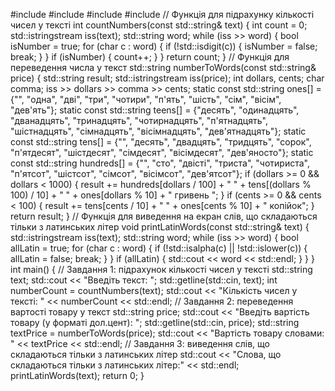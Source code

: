 #include <iostream>
#include <string>
#include <sstream>
#include <cctype>
// Функція для підрахунку кількості чисел у тексті
int countNumbers(const std::string& text) {
    int count = 0;
    std::istringstream iss(text);
    std::string word;
    while (iss >> word) {
        bool isNumber = true;
        for (char c : word) {
            if (!std::isdigit(c)) {
                isNumber = false;
                break;
            }
        }
        if (isNumber) {
            count++;
        }
    }
    return count;
}
// Функція для переведення числа у текст
std::string numberToWords(const std::string& price) {
    std::string result;
    std::istringstream iss(price);
    int dollars, cents;
    char comma;
    iss >> dollars >> comma >> cents;
    static const std::string ones[] = {"", "одна", "дві", "три", "чотири", "п'ять", "шість", "сім", "вісім", "дев'ять"};
    static const std::string teens[] = {"десять", "одинадцять", "дванадцять", "тринадцять", "чотирнадцять", "п'ятнадцять", "шістнадцять", "сімнадцять", "вісімнадцять", "дев'ятнадцять"};
    static const std::string tens[] = {"", "десять", "двадцять", "тридцять", "сорок", "п'ятдесят", "шістдесят", "сімдесят", "вісімдесят", "дев'яносто"};
    static const std::string hundreds[] = {"", "сто", "двісті", "триста", "чотириста", "п'ятсот", "шістсот", "сімсот", "вісімсот", "дев'ятсот"};
    if (dollars >= 0 && dollars < 1000) {
        result += hundreds[dollars / 100] + " " + tens[(dollars % 100) / 10] + " " + ones[dollars % 10] + " гривень ";
    }
    if (cents >= 0 && cents < 100) {
        result += tens[cents / 10] + " " + ones[cents % 10] + " копійок";
    }
    return result;
}
// Функція для виведення на екран слів, що складаються тільки з латинських літер
void printLatinWords(const std::string& text) {
    std::istringstream iss(text);
    std::string word;
    while (iss >> word) {
        bool allLatin = true;
        for (char c : word) {
            if (!std::isalpha(c) || !std::islower(c)) {
                allLatin = false;
                break;
            }
        }
        if (allLatin) {
            std::cout << word << std::endl;
        }
    }
}
int main() {
    // Завдання 1: підрахунок кількості чисел у тексті
    std::string text;
    std::cout << "Введіть текст: ";
    std::getline(std::cin, text);
    int numberCount = countNumbers(text);
    std::cout << "Кількість чисел у тексті: " << numberCount << std::endl;
    // Завдання 2: переведення вартості товару у текст
    std::string price;
    std::cout << "Введіть вартість товару (у форматі дол.цент): ";
    std::getline(std::cin, price);
    std::string textPrice = numberToWords(price);
    std::cout << "Вартість товару словами: " << textPrice << std::endl;
    // Завдання 3: виведення слів, що складаються тільки з латинських літер
    std::cout << "Слова, що складаються тільки з латинських літер:" << std::endl;
    printLatinWords(text);
    return 0;
}

